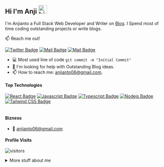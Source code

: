 ## Hi I'm Anji <img src="https://user-images.githubusercontent.com/1303154/88677602-1635ba80-d120-11ea-84d8-d263ba5fc3c0.gif" width="28px" alt="hi">

I'm Anjianto a Full Stack Web Developer and Writer on [Blog](https://techpreneur.vercel.app). I Spend most of time coding outstanding projects or write blogs.

:mailbox: Reach me out!

[![Twitter Badge](https://img.shields.io/badge/-@_anjianto-1ca0f1?style=flat&labelColor=1ca0f1&logo=twitter&logoColor=white&link=https://twitter.com/_anjianto)](https://twitter.com/_anjianto) [![Mail Badge](https://img.shields.io/badge/-@_anjianto-e84393?style=flat&labelColor=e84393&logo=instagram&logoColor=white)](https://instagram.com/_anjianto) [![Mail Badge](https://img.shields.io/badge/-anjianto-c0392b?style=flat&labelColor=c0392b&logo=gmail&logoColor=white)](mailto:anjianto06@gmail.com)

- :computer: Most used line of code `git commit -m "Initial Commit"`
- 🤔 I'm looking for help with Outstanding Blog ideas.
- 📫 How to reach me: anjianto06@gmail.com.

#### Top Technologies

<!-- TODO: Make technologies links takes you to repositories -->

[![React Badge](https://img.shields.io/badge/-React-61DBFB?style=for-the-badge&labelColor=black&logo=react&logoColor=61DBFB)](#) [![Javascript Badge](https://img.shields.io/badge/-Javascript-F0DB4F?style=for-the-badge&labelColor=black&logo=javascript&logoColor=F0DB4F)](#) [![Typescript Badge](https://img.shields.io/badge/-Typescript-007acc?style=for-the-badge&labelColor=black&logo=typescript&logoColor=007acc)](#) [![Nodejs Badge](https://img.shields.io/badge/-Nodejs-3C873A?style=for-the-badge&labelColor=black&logo=node.js&logoColor=3C873A)](#) [![Tailwind CSS Badge](https://img.shields.io/badge/-Tailwind%20CSS-06B6D4?style=for-the-badge&labelColor=black&logo=tailwindcss&logoColor=06B6D4)](#) 
<br />
<br />

#### Bizness
<!-- TODO: Make Resume -->
<!-- - :paperclip: [My Resume/CV](https://github.com/anjianto/anjianto/blob/master/resumes/resume%20v1.0.pdf) -->
- :email: anjianto06@gmail.com


#### Profile Visits 

![visitors](https://visitor-badge.glitch.me/badge?page_id=anjianto.anjianto)

<details>
<summary>
  More stuff about me
</summary>

<br >

I love sharing knowledge and putting tutorials, courses and posts together for helping other developers, and that's why TechPreneur Blog exists!

#### What is TechPreneur?

TechPreneur is a blog website for learning Web, coding and design. Including new technologies and frameworks and anything really related to development world.

#### Github Stats

![Anjianto's github stats](https://github-readme-stats.vercel.app/api?username=anjianto&count_private=true&theme=tokyonight)

</details>
